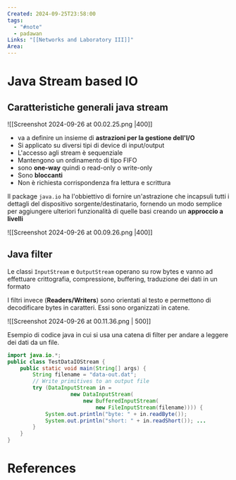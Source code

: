 ```yaml
---
Created: 2024-09-25T23:58:00
tags:
  - "#note"
  - padawan
Links: "[[Networks and Laboratory III]]"
Area:
---
```

# Java Stream based IO

## Caratteristiche generali java stream

![[Screenshot 2024-09-26 at 00.02.25.png |400]]

- va a definire un insieme di **astrazioni per la gestione dell'I/O** 
- Si applicato su diversi tipi di device di input/output
- L'accesso agli stream è sequenziale
- Mantengono un ordinamento di tipo FIFO
- sono **one-way** quindi o read-only o write-only
- Sono **bloccanti**
- Non è richiesta corrispondenza fra lettura e scrittura

Il package `java.io` ha l'obbiettivo di fornire un'astrazione che incapsuli tutti i dettagli del dispositivo sorgente/destinatario, fornendo un modo semplice per aggiungere ulteriori funzionalità di quelle basi creando un **approccio a livelli**

![[Screenshot 2024-09-26 at 00.09.26.png |400]]
## Java filter
Le classi `InputStream` e `OutputStream` operano su row bytes e vanno ad effettuare crittografia, compressione, buffering, traduzione dei dati in un formato

I filtri invece (**Readers/Writers**) sono orientati al testo e permettono di decodificare bytes in caratteri. Essi sono organizzati in catene.

![[Screenshot 2024-09-26 at 00.11.36.png | 500]]

Esempio di codice java in cui si usa una catena di filter per andare a leggere dei dati da un file.
```java
import java.io.*; 
public class TestDataIOStream { 
	public static void main(String[] args) { 
		String filename = "data-out.dat"; 
		// Write primitives to an output file 
		try (DataInputStream in = 
					new DataInputStream( 
						new BufferedInputStream( 
							new FileInputStream(filename)))) { 
			System.out.println("byte: " + in.readByte()); 
			System.out.println("short: " + in.readShort()); ...
		}
	}
}
```
# References